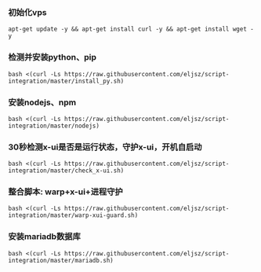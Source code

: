 ### 初始化vps
<pre><code>apt-get update -y && apt-get install curl -y && apt-get install wget -y</code></pre>

### 检测并安装python、pip
<pre><code>bash <(curl -Ls https://raw.githubusercontent.com/eljsz/script-integration/master/install_py.sh)</code></pre>

### 安装nodejs、npm
<pre><code>bash <(curl -Ls https://raw.githubusercontent.com/eljsz/script-integration/master/nodejs)</code></pre>

### 30秒检测x-ui是否是运行状态，守护x-ui，开机自启动
<pre><code>bash <(curl -Ls https://raw.githubusercontent.com/eljsz/script-integration/master/check_x-ui.sh)</code></pre>

### 整合脚本: warp+x-ui+进程守护
<pre><code>bash <(curl -Ls https://raw.githubusercontent.com/eljsz/script-integration/master/warp-xui-guard.sh)</code></pre>

### 安装mariadb数据库
<pre><code>bash <(curl -Ls https://raw.githubusercontent.com/eljsz/script-integration/master/mariadb.sh)</code></pre>
